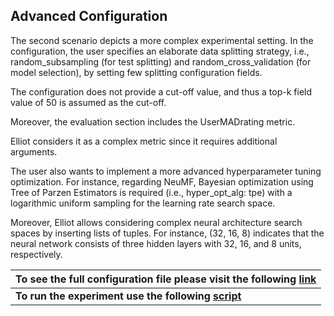 ## Advanced Configuration

The second scenario depicts a more complex experimental setting. 
In the configuration, the user specifies an elaborate data splitting strategy, i.e., random_subsampling (for test splitting) 
and random_cross_validation (for model selection), by setting few splitting configuration fields. 

The configuration does not provide a cut-off value, and thus a top-k field value of 50 is assumed as the cut-off. 

Moreover, the evaluation section includes the UserMADrating metric.

Elliot considers it as a complex metric since it requires additional arguments.

The user also wants to implement a more advanced hyperparameter tuning optimization. For instance, regarding NeuMF, 
Bayesian optimization using Tree of Parzen Estimators is required (i.e., hyper_opt_alg: tpe) with a logarithmic uniform 
sampling for the learning rate search space.

Moreover, Elliot allows considering complex neural architecture search spaces by inserting lists of tuples. For instance, 
(32, 16, 8) indicates that the neural network consists of three hidden layers with 32, 16, and 8 units, respectively.


|To see the full configuration file please visit the following [link](config_files/examples/advanced_configuration.yml)|
|-------------------------------------------------------------------------------------------------------------|
|**To run the experiment use the following [script](sample_advanced.py)**|
